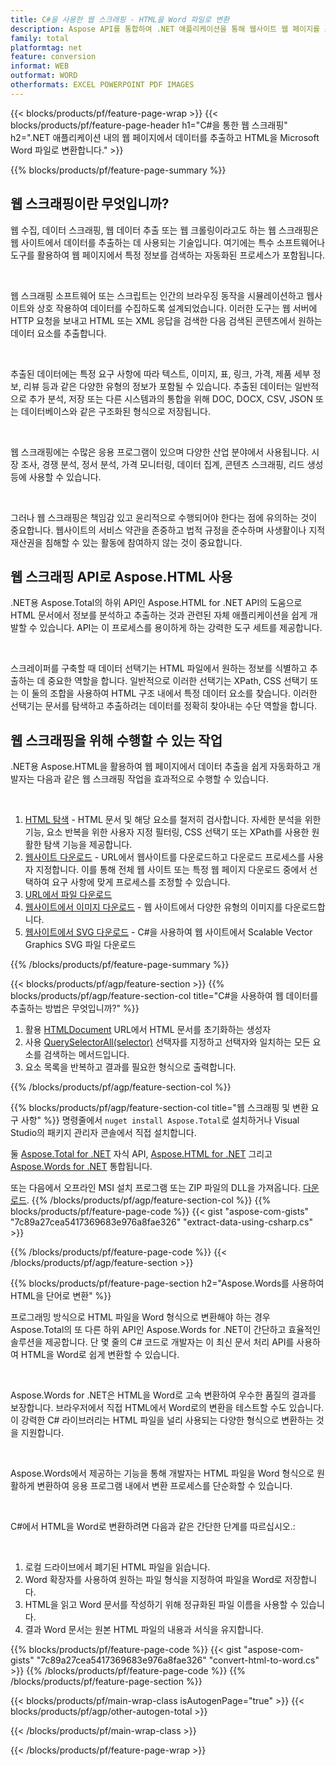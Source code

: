 ```yaml
---
title: C#을 사용한 웹 스크래핑 - HTML을 Word 파일로 변환 
description: Aspose API를 통합하여 .NET 애플리케이션을 통해 웹사이트 웹 페이지를 스크랩하고 HTML을 Microsoft Word 문서로 내보냅니다. 
family: total
platformtag: net
feature: conversion
informat: WEB
outformat: WORD
otherformats: EXCEL POWERPOINT PDF IMAGES
---
```

{{< blocks/products/pf/feature-page-wrap >}}
{{< blocks/products/pf/feature-page-header h1="C#을 통한 웹 스크래핑" h2=".NET 애플리케이션 내의 웹 페이지에서 데이터를 추출하고 HTML을 Microsoft Word 파일로 변환합니다." >}}

{{% blocks/products/pf/feature-page-summary %}}

<h2 class="heading-border">웹 스크래핑이란 무엇입니까?</h2>

<p>웹 수집, 데이터 스크래핑, 웹 데이터 추출 또는 웹 크롤링이라고도 하는 웹 스크래핑은 웹 사이트에서 데이터를 추출하는 데 사용되는 기술입니다. 여기에는 특수 소프트웨어나 도구를 활용하여 웹 페이지에서 특정 정보를 검색하는 자동화된 프로세스가 포함됩니다.</p><br />
<p>웹 스크래핑 소프트웨어 또는 스크립트는 인간의 브라우징 동작을 시뮬레이션하고 웹사이트와 상호 작용하여 데이터를 수집하도록 설계되었습니다. 이러한 도구는 웹 서버에 HTTP 요청을 보내고 HTML 또는 XML 응답을 검색한 다음 검색된 콘텐츠에서 원하는 데이터 요소를 추출합니다.</p><br />

<p>추출된 데이터에는 특정 요구 사항에 따라 텍스트, 이미지, 표, 링크, 가격, 제품 세부 정보, 리뷰 등과 같은 다양한 유형의 정보가 포함될 수 있습니다. 추출된 데이터는 일반적으로 추가 분석, 저장 또는 다른 시스템과의 통합을 위해 DOC, DOCX, CSV, JSON 또는 데이터베이스와 같은 구조화된 형식으로 저장됩니다.</p><br />

<p>웹 스크래핑에는 수많은 응용 프로그램이 있으며 다양한 산업 분야에서 사용됩니다. 시장 조사, 경쟁 분석, 정서 분석, 가격 모니터링, 데이터 집계, 콘텐츠 스크래핑, 리드 생성 등에 사용할 수 있습니다.</p><br />

<p>그러나 웹 스크래핑은 책임감 있고 윤리적으로 수행되어야 한다는 점에 유의하는 것이 중요합니다. 웹사이트의 서비스 약관을 존중하고 법적 규정을 준수하며 사생활이나 지적 재산권을 침해할 수 있는 활동에 참여하지 않는 것이 중요합니다.</p>

<h2 class="heading-border">웹 스크래핑 API로 Aspose.HTML 사용</h2>

<p>.NET용 Aspose.Total의 하위 API인 Aspose.HTML for .NET API의 도움으로 HTML 문서에서 정보를 분석하고 추출하는 것과 관련된 자체 애플리케이션을 쉽게 개발할 수 있습니다. API는 이 프로세스를 용이하게 하는 강력한 도구 세트를 제공합니다.</p><br />

<p>스크레이퍼를 구축할 때 데이터 선택기는 HTML 파일에서 원하는 정보를 식별하고 추출하는 데 중요한 역할을 합니다. 일반적으로 이러한 선택기는 XPath, CSS 선택기 또는 이 둘의 조합을 사용하여 HTML 구조 내에서 특정 데이터 요소를 찾습니다. 이러한 선택기는 문서를 탐색하고 추출하려는 데이터를 정확히 찾아내는 수단 역할을 합니다.</p>

<h2 class="heading-border">웹 스크래핑을 위해 수행할 수 있는 작업</h2>

<p>.NET용 Aspose.HTML을 활용하여 웹 페이지에서 데이터 추출을 쉽게 자동화하고 개발자는 다음과 같은 웹 스크래핑 작업을 효과적으로 수행할 수 있습니다.</p><br />

1. [HTML 탐색](https://docs.aspose.com/html/net/html-navigation/) - HTML 문서 및 해당 요소를 철저히 검사합니다. 자세한 분석을 위한 기능, 요소 반복을 위한 사용자 지정 필터링, CSS 선택기 또는 XPath를 사용한 원활한 탐색 기능을 제공합니다.
2. [웹사이트 다운로드](https://docs.aspose.com/html/net/download-website/) - URL에서 웹사이트를 다운로드하고 다운로드 프로세스를 사용자 지정합니다. 이를 통해 전체 웹 사이트 또는 특정 웹 페이지 다운로드 중에서 선택하여 요구 사항에 맞게 프로세스를 조정할 수 있습니다.
3. [URL에서 파일 다운로드](https://docs.aspose.com/html/net/download-file-from-url/) 
4. [웹사이트에서 이미지 다운로드](https://docs.aspose.com/html/net/download-images-from-website/) - 웹 사이트에서 다양한 유형의 이미지를 다운로드합니다.
5. [웹사이트에서 SVG 다운로드](https://docs.aspose.com/html/net/download-svg-from-website/) - C#을 사용하여 웹 사이트에서 Scalable Vector Graphics SVG 파일 다운로드

{{% /blocks/products/pf/feature-page-summary  %}}

{{< blocks/products/pf/agp/feature-section >}}
{{% blocks/products/pf/agp/feature-section-col title="C#을 사용하여 웹 데이터를 추출하는 방법은 무엇입니까?" %}}

1. 활용 [HTMLDocument](https://reference.aspose.com/html/net/aspose.html/htmldocument/htmldocument/) URL에서 HTML 문서를 초기화하는 생성자
2. 사용 [QuerySelectorAll(selector)](https://reference.aspose.com/html/net/aspose.html.dom/document/queryselectorall/) 선택자를 지정하고 선택자와 일치하는 모든 요소를 검색하는 메서드입니다.
3. 요소 목록을 반복하고 결과를 필요한 형식으로 출력합니다.
 
{{% /blocks/products/pf/agp/feature-section-col %}}

{{% blocks/products/pf/agp/feature-section-col title="웹 스크래핑 및 변환 요구 사항" %}}
명령줄에서 ```nuget install Aspose.Total```로 설치하거나 Visual Studio의 패키지 관리자 콘솔에서 직접 설치합니다.

둘 [Aspose.Total for .NET](https://products.aspose.com/total/net/) 자식 API, [Aspose.HTML for .NET](https://products.aspose.com/html/net/) 그리고 [Aspose.Words for .NET](https://products.aspose.com/words/net/) 통합됩니다.

또는 다음에서 오프라인 MSI 설치 프로그램 또는 ZIP 파일의 DLL을 가져옵니다. [다운로드](https://releases.aspose.com/total/net).
{{% /blocks/products/pf/agp/feature-section-col %}}
{{% blocks/products/pf/feature-page-code %}}
{{< gist "aspose-com-gists" "7c89a27cea5417369683e976a8fae326" "extract-data-using-csharp.cs" >}}

{{% /blocks/products/pf/feature-page-code %}}
{{< /blocks/products/pf/agp/feature-section >}}

{{% blocks/products/pf/feature-page-section  h2="Aspose.Words를 사용하여 HTML을 단어로 변환" %}}
<p>프로그래밍 방식으로 HTML 파일을 Word 형식으로 변환해야 하는 경우 Aspose.Total의 또 다른 하위 API인 Aspose.Words for .NET이 간단하고 효율적인 솔루션을 제공합니다. 단 몇 줄의 C# 코드로 개발자는 이 최신 문서 처리 API를 사용하여 HTML을 Word로 쉽게 변환할 수 있습니다.</p><br />

<p>Aspose.Words for .NET은 HTML을 Word로 고속 변환하여 우수한 품질의 결과를 보장합니다. 브라우저에서 직접 HTML에서 Word로의 변환을 테스트할 수도 있습니다. 이 강력한 C# 라이브러리는 HTML 파일을 널리 사용되는 다양한 형식으로 변환하는 것을 지원합니다.</p><br />

<p>Aspose.Words에서 제공하는 기능을 통해 개발자는 HTML 파일을 Word 형식으로 원활하게 변환하여 응용 프로그램 내에서 변환 프로세스를 단순화할 수 있습니다.</p><br />

<p>C#에서 HTML을 Word로 변환하려면 다음과 같은 간단한 단계를 따르십시오.:</p><br />

1. 로컬 드라이브에서 폐기된 HTML 파일을 읽습니다.
1. Word 확장자를 사용하여 원하는 파일 형식을 지정하여 파일을 Word로 저장합니다.
1. HTML을 읽고 Word 문서를 작성하기 위해 정규화된 파일 이름을 사용할 수 있습니다.
1. 결과 Word 문서는 원본 HTML 파일의 내용과 서식을 유지합니다.

{{% blocks/products/pf/feature-page-code %}}
{{< gist "aspose-com-gists" "7c89a27cea5417369683e976a8fae326" "convert-html-to-word.cs" >}}
{{% /blocks/products/pf/feature-page-code  %}}
{{% /blocks/products/pf/feature-page-section %}}

{{< blocks/products/pf/main-wrap-class isAutogenPage="true" >}}
{{< blocks/products/pf/agp/other-autogen-total >}}

{{< /blocks/products/pf/main-wrap-class >}}

{{< /blocks/products/pf/feature-page-wrap >}}
